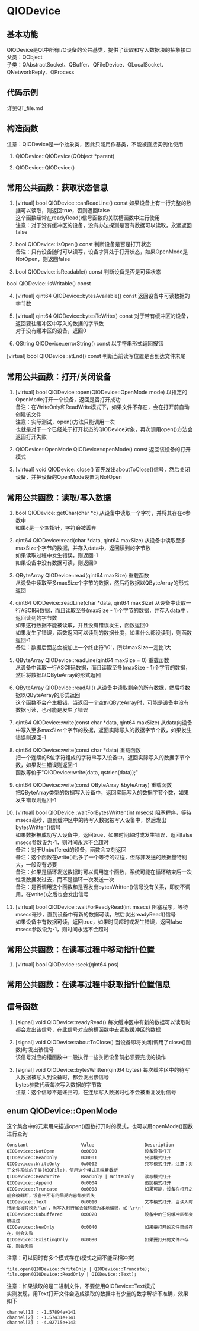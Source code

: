 # QIODevice

## 基本功能
QIODevice是Qt中所有I/O设备的公共基类，提供了读取和写入数据块的抽象接口  
父类：QObject  
子类：QAbstractSocket、QBuffer、QFileDevice、QLocalSocket、QNetworkReply、QProcess  


## 代码示例
详见QT_file.md  


## 构造函数
注意：QIODevice是一个抽象类，因此只能用作基类，不能被直接实例化使用  
1. QIODevice::QIODevice(QObject \*parent)

2. QIODevice::QIODevice()


## 常用公共函数：获取状态信息
1. [virtual] bool QIODevice::canReadLine() const
如果设备上有一行完整的数据可以读取，则返回true，否则返回false  
这个函数经常在readyRead()信号函数的关联槽函数中进行使用  
注意：对于没有缓冲区的设备，没有办法探测是否有数据可以读取，永远返回false  

2. bool QIODevice::isOpen() const
判断设备是否是打开状态  
备注：只有设备随时可以读写，设备才算处于打开状态，如果OpenMode是NotOpen，则返回false  

3. bool QIODevice::isReadable() const
判断设备是否是可读状态  

bool QIODevice::isWritable() const

4. [virtual] qint64 QIODevice::bytesAvailable() const
返回设备中可读数据的字节数

5. [virtual] qint64 QIODevice::bytesToWrite() const
对于带有缓冲区的设备，返回要往缓冲区中写入的数据的字节数  
对于没有缓冲区的设备，返回0  

5. QString QIODevice::errorString() const
以字符串形式返回报错  

[virtual] bool QIODevice::atEnd() const
判断当前读写位置是否到达文件末尾  


## 常用公共函数：打开/关闭设备
1. [virtual] bool QIODevice::open(QIODevice::OpenMode mode)
以指定的OpenMode打开一个设备，返回是否打开成功  
备注：在WriteOnly和ReadWrite模式下，如果文件不存在，会在打开前自动创建该文件  
注意：实际测试，open()方法只能调用一次  
也就是对于一个已经处于打开状态的QIODevice对象，再次调用open()方法会返回打开失败  

2. QIODevice::OpenMode QIODevice::openMode() const
返回该设备的打开模式  

3. [virtual] void QIODevice::close()
首先发出aboutToClose()信号，然后关闭设备，并把设备的OpenMode设置为NotOpen  


## 常用公共函数：读取/写入数据
1. bool QIODevice::getChar(char \*c)
从设备中读取一个字符，并将其存在c参数中  
如果c是一个空指针，字符会被丢弃  

2. qint64 QIODevice::read(char \*data, qint64 maxSize)
从设备中读取至多maxSize个字节的数据，并存入data中，返回读到的字节数  
如果读取过程中发生错误，则返回-1  
如果设备中没有数据可读，则返回0  

3. QByteArray QIODevice::read(qint64 maxSize)
重载函数  
从设备中读取至多maxSize个字节的数据，然后将数据以QByteArray的形式返回  

4. qint64 QIODevice::readLine(char \*data, qint64 maxSize)
从设备中读取一行ASCII码数据，而且读取至多(maxSize - 1)个字节的数据，并存入data中，返回读到的字节数  
如果这行数据不能被读取，并且没有错误发生，函数返回0  
如果发生了错误，函数返回可以读到的数据长度，如果什么都没读到，则函数返回-1  
备注：数据后面总会被加上一个终止符'\0'，所以maxSize一定比1大  

5. QByteArray QIODevice::readLine(qint64 maxSize = 0)
重载函数  
从设备中读取一行ASCII码数据，而且读取至多(maxSize - 1)个字节的数据，然后将数据以QByteArray的形式返回    

6. QByteArray QIODevice::readAll()
从设备中读取剩余的所有数据，然后将数据以QByteArray的形式返回  
这个函数不会产生报错，当返回一个空的QByteArray时，可能是设备中没有数据可读，也可能是发生了错误  

7. qint64 QIODevice::write(const char \*data, qint64 maxSize)
从data向设备中写入至多maxSize个字节的数据，返回实际写入的数据字节个数，如果发生错误则返回-1  

8. qint64 QIODevice::write(const char \*data)
重载函数  
把一个连续的8位字符组成的字符串写入设备中，返回实际写入的数据字节个数，如果发生错误则返回-1  
函数等价于"QIODevice::write(data, qstrlen(data));"  

9. qint64 QIODevice::write(const QByteArray &byteArray)
重载函数  
把QByteArray类型的数据写入设备中，返回实际写入的数据字节个数，如果发生错误则返回-1  

10. [virtual] bool QIODevice::waitForBytesWritten(int msecs)
阻塞程序，等待msecs毫秒，直到缓冲区中的待写入数据被写入设备中，然后发出bytesWritten()信号  
如果数据被成功写入设备中，返回true，如果时间超时或发生错误，返回false  
msecs参数设为-1，则时间永远不会超时  
备注：对于Unbuffered的设备，函数会立刻返回  
备注：这个函数在write()后多了一个等待的过程，但除非发送的数据量特别大，一般没有必要  
备注：如果是循环发送数据时可以调用这个函数，系统可能在循环结束后一次性发数据发过去，而不是循环一次发送一次  
备注：是否调用这个函数和是否发出bytesWritten()信号没有关系，即使不调用，在write()之后也会发出信号  

11. [virtual] bool QIODevice::waitForReadyRead(int msecs)
阻塞程序，等待msecs毫秒，直到设备中有新的数据可读，然后发出readyRead()信号  
如果设备中有数据可读，返回true，如果时间超时或发生错误，返回false  
msecs参数设为-1，则时间永远不会超时  


## 常用公共函数：在读写过程中移动指针位置
1. [virtual] bool QIODevice::seek(qint64 pos)


## 常用公共函数：在读写过程中获取指针位置信息


## 信号函数
1. [signal] void QIODevice::readyRead()
每次缓冲区中有新的数据可以读取时都会发出该信号，在此信号对应的槽函数中去读取缓冲区的数据  

2. [signal] void QIODevice::aboutToClose()
当设备即将关闭(调用了close()函数)时发出该信号  
该信号对应的槽函数中一般执行一些关闭设备前必须要完成的操作  

3. [signal] void QIODevice::bytesWritten(qint64 bytes)
每次缓冲区中的待写入数据被写入到设备时，都会发出该信号  
bytes参数代表每次写入数据的字节数  
注意：这个信号不是递归的，在连续写入数据时也不会被重复发射信号  


## enum QIODevice::OpenMode
这个集合中的元素用来描述open()函数打开时的模式，也可以用openMode()函数进行查询  
```
Constant                    Value                   Description
QIODevice::NotOpen          0x0000                  设备没有打开
QIODevice::ReadOnly         0x0001                  只读模式打开
QIODevice::WriteOnly        0x0002                  只写模式打开，注意：对于文件系统的子类(如QFile)，使用这个模式意味着截断
QIODevice::ReadWrite        ReadOnly | WriteOnly    读写模式打开
QIODevice::Append           0x0004                  追加模式打开
QIODevice::Truncate         0x0008                  如果可能，设备在打开之前会被截断，设备中所有的早期内容都会丢失
QIODevice::Text             0x0010                  文本模式打开，当读入时行尾会被转换为'\n'，当写入时行尾会被转换为本地编码，如'\r\n'
QIODevice::Unbuffered       0x0020                  设备中的任何缓冲区都会被绕过
QIODevice::NewOnly          0x0040                  如果要打开的文件已经存在，则会失败
QIODevice::ExistingOnly     0x0080                  如果要打开的文件不存在，则会失败
```
注意：可以同时有多个模式存在(模式之间不能互相冲突)  
```
file.open(QIODevice::WriteOnly | QIODevice::Truncate);
file.open(QIODevice::ReadOnly | QIODevice::Text);
```
注意：如果读取的是二进制文件，不要使用QIODevice::Text模式  
实测发现，用Text打开文件会造成读取的数据中有少量的数字解析不准确，效果如下  
```
channel[1] : -1.57894e+141
channel[2] : -1.57431e+141
channel[3] : -4.02715e+143
```